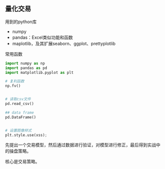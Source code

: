 ## 量化交易


用到的python库
+ numpy
+ pandas：Excel类似功能和函数
+ maplotlib，及其扩展seaborn、ggplot、prettyplotlib


常用函数
```python
import numpy as np
import pandas as pd
import matplotlib.pyplot as plt

# 复利函数
np.fv()


# 读取csv文件
pd.read_csv()

## data frame
pd.DataFrame()


# 设置图像样式
plt.style.use(xss);

```

先提出一个交易模型，然后通过数据进行验证，对模型进行修正，最后得到实战中的操盘策略。

核心是交易策略。


